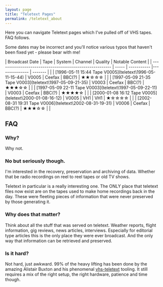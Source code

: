 ```yaml
---
layout: page
title: "Teletext Pages"
permalink: /teletext_about
---
```

Here you can navigate Teletext pages which I've pulled off of VHS tapes. FAQ follows.

Some dates may be incorrect and you'll notice various typos that haven't been fixed yet - please bear with me!


| Broadcast Date                                            | Tape  | System      | Channel        | Quality  | Notable Content |
| --------------------------------------------------------- | ----- | ----------- |--------------- | -------  |                 |
| [1996-05-11 15:44 Tape V0005](teletext\1996-05-11-15-44\) | V0005 | Ceefax      | BBC(?)         | ★★☆☆☆  |                 |
| [1997-05-09 21-35 Tape V0003](teletext\1997-05-09-21-35\) | V0003 | Ceefax      | BBC(?)         | ★★★☆☆  |                 |
| [1997-05-09 22-11 Tape V0003](teletext\1997-05-09-22-11\) | V0003 | Ceefax      | BBC(?)         | ★★★★☆  |                 |
| [2000-01-08 16:12 Tape V0005](teletext\2000-01-08-16-12\) | V0005 | VH1         | VH1            | ★☆☆☆☆  |                 |
| [2002-08-31 19:31 Tape V0006](teletext\2002-08-31-19-31\) | V0006 | Ceefax      | BBC(?)         | ★★★☆☆  |                 |

## FAQ

### Why?
Why not.

### No but seriously though.
I'm interested in the recovery, preservation and archiving of data. Whether that be radio recordings on reel to reel tapes or old TV shows.

Teletext in particular is a really interesting one. The ONLY place that teletext files now exist are on the tapes used to make home recordings back in the day. These were fleeting pieces of information that were never preserved by those generating it.

### Why does that matter?
Think about all the stuff that was served on teletext. Weather reports, flight information, gig reviews, news articles, interviews. Especially for editorial type articles this is the only place they were ever broadcast. And the only way that information can be retrieved and preserved.

### Is it hard?
Not hard, just awkward. 99% of the heavy lifting has been done by the amazing Alistair Buxton and his phenomenal [vhs-teletext](https://github.com/ali1234/vhs-teletext) tooling. It still requires a mix of the right setup, the right hardware, patience and time though.